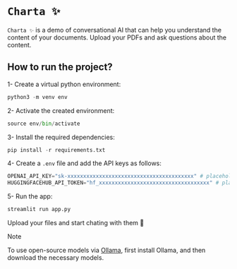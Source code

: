 # `Charta ✨`

`Charta ✨` is a demo of conversational AI that can help you understand the content of your documents. Upload your PDFs and ask questions about the content.


## How to run the project? 
1- Create a virtual python environment:
```python
python3 -m venv env
```
2- Activate the created environment:
```python
source env/bin/activate
```
3- Install the required dependencies:
```python
pip install -r requirements.txt
```
4- Create a `.env` file and add the API keys as follows:
```python
OPENAI_API_KEY="sk-xxxxxxxxxxxxxxxxxxxxxxxxxxxxxxxxxxxxxxxx" # placeholder add your real key
HUGGINGFACEHUB_API_TOKEN="hf_xxxxxxxxxxxxxxxxxxxxxxxxxxxxxxxxxxx" # placeholder add your real key
```
5- Run the app:
```python
streamlit run app.py
```

Upload your files and start chating with them 🙂

> [!NOTE]  
> To use open-source models via [Ollama](https://ollama.com/), first install Ollama, and then download the necessary models.
